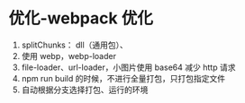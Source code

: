 # 优化-webpack 优化

1. splitChunks： dll（通用包）、
2. 使用 webp，webp-loader
3. file-loader、url-loader，小图片使用 base64 减少 http 请求
4. npm run build 的时候，不进行全量打包，只打包指定文件
5. 自动根据分支选择打包、运行的环境
